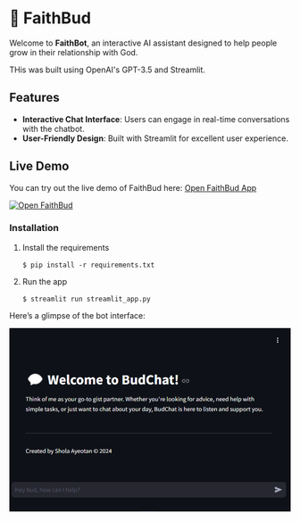 # 💬 FaithBud

Welcome to **FaithBot**, an interactive AI assistant designed to help people grow in their relationship with God. 

THis was built using OpenAI's GPT-3.5 and Streamlit. 

## Features

- **Interactive Chat Interface**: Users can engage in real-time conversations with the chatbot.
- **User-Friendly Design**: Built with Streamlit for excellent user experience.

## Live Demo

You can try out the live demo of FaithBud here: [Open FaithBud App](https://budchat.streamlit.app/)

[![Open FaithBud](https://static.streamlit.io/badges/streamlit_badge_black_white.svg)](https://budchat.streamlit.app/)


### Installation

1. Install the requirements

   ```
   $ pip install -r requirements.txt
   ```

2. Run the app

   ```
   $ streamlit run streamlit_app.py
   ```

Here’s a glimpse of the bot interface:

![Screenshot of BuddyChat](Screenshot.png) 